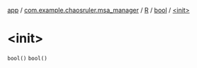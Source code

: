 [app](../../../index.md) / [com.example.chaosruler.msa_manager](../../index.md) / [R](../index.md) / [bool](index.md) / [&lt;init&gt;](.)

# &lt;init&gt;

`bool()`
`bool()`